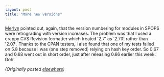 ```yaml
---
layout: post
title: "More new versions"
---
```




<a href="/~merlyn/">Merlyn</a> pointed out, again, that the version numbering for modules in SPOPS were retrograding with version increases. The problem was that I used a crappy CVS Revision formatter which treated '2.7' as '2.70' rather than '2.07'. Thanks to the CPAN testers, I also found that one of my tests failed on 5.8 because I was (one step removed) relying on hash key order. So 0.67 and 0.68 went out in short order, just after releasing 0.66 earlier this week. Doh!

<p>
<p><em>(Originally posted <a href="http://use.perl.org/~lachoy/journal/7392">elsewhere</a>)</em></p>



